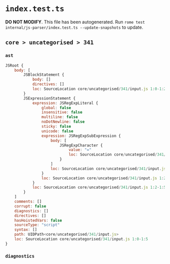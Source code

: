 # `index.test.ts`

**DO NOT MODIFY**. This file has been autogenerated. Run `rome test internal/js-parser/index.test.ts --update-snapshots` to update.

## `core > uncategorised > 341`

### `ast`

```javascript
JSRoot {
	body: [
		JSBlockStatement {
			body: []
			directives: []
			loc: SourceLocation core/uncategorised/341/input.js 1:0-1:2
		}
		JSExpressionStatement {
			expression: JSRegExpLiteral {
				global: false
				insensitive: false
				multiline: false
				noDotNewline: false
				sticky: false
				unicode: false
				expression: JSRegExpSubExpression {
					body: [
						JSRegExpCharacter {
							value: "="
							loc: SourceLocation core/uncategorised/341/input.js 1:3-1:4
						}
					]
					loc: SourceLocation core/uncategorised/341/input.js 1:3-1:4
				}
				loc: SourceLocation core/uncategorised/341/input.js 1:2-1:5
			}
			loc: SourceLocation core/uncategorised/341/input.js 1:2-1:5
		}
	]
	comments: []
	corrupt: false
	diagnostics: []
	directives: []
	hasHoistedVars: false
	sourceType: "script"
	syntax: []
	path: UIDPath<core/uncategorised/341/input.js>
	loc: SourceLocation core/uncategorised/341/input.js 1:0-1:5
}
```

### `diagnostics`

```

```
